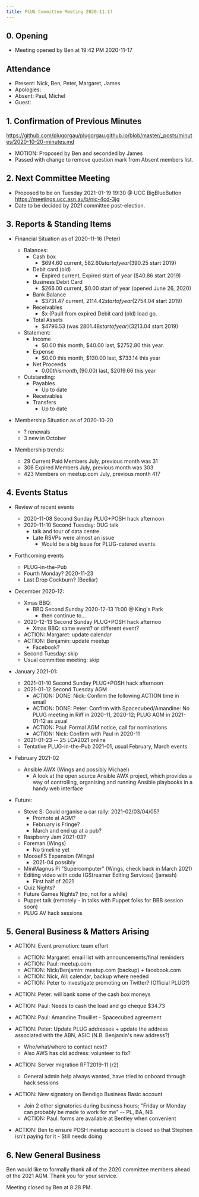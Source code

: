 ```yaml
---
title: PLUG Committee Meeting 2020-11-17
---
```


## 0. Opening
* Meeting opened by Ben at 19:42 PM 2020-11-17

## Attendance
* Present: Nick, Ben, Peter, Margaret, James
* Apologies:
* Absent: Paul, Michel
* Guest: 

## 1. Confirmation of Previous Minutes
https://github.com/plugorgau/plugorgau.github.io/blob/master/_posts/minutes/2020-10-20-minutes.md
  * MOTION: Proposed by Ben and seconded by James
  * Passed with change to remove question mark from Absent members list.

## 2. Next Committee Meeting
* Proposed to be on Tuesday 2021-01-19 19:30 @ UCC BigBlueButton https://meetings.ucc.asn.au/b/nic-4cd-3jg
* Date to be decided by 2021 committee post-election.

## 3. Reports & Standing Items
* Financial Situation as of 2020-11-16 (Peter)
  * Balances:
    * Cash box
      * $694.60 current, $582.60 start of year ($390.25 start 2019)
    * Debit card (old)
      * Expired current, Expired start of year ($40.86  start 2019)
    * Business Debit Card
      * $266.00 current, $0.00 start of year (opened June 26, 2020)
    * Bank Balance
      * $3731.47 current, $2114.42 start of year ($2754.04 start 2019)
    * Receivables
      * $x (Paul) from expired Debit card (old) load go.
    * Total Assets
      * $4796.53 (was $2801.48 start of year) ($3213.04 start 2019)
  * Statement:
    * Income
      * $0.00 this month, $40.00 last, $2752.80 this year.
    * Expense
      * $0.00 this month, $130.00 last, $733.14 this year
    * Net Proceeds
      * $0.00 this month, ($90.00) last, $2019.66 this year
  * Outstanding:
      * Payables
        * Up to date
      * Receivables
      * Transfers
        * Up to date

* Membership Situation as of 2020-10-20
  * ? renewals
  * 3 new in October
* Membership trends:
  * 29 Current Paid Members July, previous month was 31
  * 306 Expired Members July, previous month was 303
  * 423 Members on meetup.com July, previous month 417

## 4. Events Status
* Review of recent events
    * 2020-11-08 Second Sunday PLUG+POSH hack afternoon
    * 2020-11-10 Second Tuesday: DUG talk
      * talk and tour of data centre
      * Late RSVPs were almost an issue
          * Would be a big issue for PLUG-catered events.
 * Forthcoming events
      * PLUG-in-the-Pub
      * Fourth Monday? 2020-11-23
      * Last Drop Cockburn? (Beeliar)
  * December 2020-12:
    * Xmas BBQ:
      * BBQ Second Sunday 2020-12-13 11:00 @ King's Park
        * then continue to...
    * 2020-12-13 Second Sunday PLUG+POSH hack afternoo
      * Xmas BBQ: same event? or different event?
    * ACTION: Margaret: update calendar
    * ACTION: Benjamin: update meetup
      * Facebook?
    * Second Tuesday: skip
    * Usual committee meeting: skip
  * January 2021-01:
    * 2021-01-10 Second Sunday PLUG+POSH hack afternoon
    * 2021-01-12 Second Tuesday AGM
      * ACTION: DONE: Nick: Confirm the following ACTION time in email
      * ACTION: DONE: Peter: Confirm with Spacecubed/Amandine: No PLUG meeting in Riff in 2020-11, 2020-12; PLUG AGM in 2021-01-12 as usual
      * ACTION: Paul: Formal AGM notice, call for nominations
      * ACTION: Nick: Confirm with Paul in 2020-11
    * 2021-01-23 -- 25 LCA2021 online
    * Tentative PLUG-in-the-Pub 2021-01, usual February, March events
  * February 2021-02
    * Ansible AWX (Wings and possibly Michael)
      * A look at the open source Ansible AWX project, which provides a way of controlling, organising and running Ansible playbooks in a handy web interface

* Future:
  * Steve S: Could organise a car rally: 2021-02/03/04/05?
    * Promote at AGM?
    * February is Fringe?
    * March and end up at a pub?
  * Raspberry Jam 2021-03?
  * Foreman (Wings)
    * No timeline yet
  * MooseFS Expansion (Wings)
    * 2021-04 possibly
  * MiniMagnus Pi "Supercomputer" (Wings, check back in March 2021)
  * Editing video with code (GStreamer Editing Services) (jamesh)
    * First half of 2021
  * Quiz Nights?
  * Future Games Nights? (no, not for a while)
  * Puppet talk (remotely - in talks with Puppet folks for BBB session soon)
  * PLUG AV hack sessions

## 5. General Business & Matters Arising
* ACTION: Event promotion: team effort
  * ACTION: Margaret: email list with announcements/final reminders
  * ACTION: Paul: meetup.com
  * ACTION: Nick/Benjamin: meetup.com (backup) + facebook.com
  * ACTION: Nick, All: calendar, backup where needed
  * ACTION: Peter to investigate promoting on Twitter? (Official PLUG?)

* ACTION: Peter: will bank some of the cash box moneys
* ACTION: Paul: Needs to cash the load and go cheque $34.73
* ACTION: Paul: Amandine Trouillet - Spacecubed agreement
* ACTION: Peter: Update PLUG addresses + update the address associated with the ABN, ASIC (N.B. Benjamin's new address?)
  * Who/what/where to contact next?
  * Also AWS has old address: volunteer to fix?
* ACTION: Server migration RFT2019-11 (r2)
  * General admin help always wanted, have tried to onboard through hack sessions
* ACTION: New signatory on Bendigo Business Basic account
  * Join 2 other signatories during business hours; "Friday or Monday can probably be made to work for me" -- PL, BA, NB
  * ACTION: Paul: forms are available at Bentley when convenient

* ACTION: Ben to ensure POSH meetup account is closed so that Stephen isn't paying for it - Still needs doing

## 6. New General Business
Ben would like to formally thank all of the 2020 committee members ahead of the 2021 AGM. Thank you for your service.

Meeting closed by Ben at 8:28 PM.
